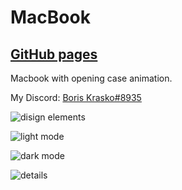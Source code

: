 # MacBook

## [GitHub pages](https://boriskrasko.github.io/macbook-dark-mode)

Macbook with opening case animation. 

My Discord:  [Boris Krasko#8935](https://discordapp.com/users/748253869389250560/)


![disign elements](https://boriskrasko.github.io/macbook-dark-mode/images/covers/macbook-case-elements.png)

![light mode](https://boriskrasko.github.io/macbook-dark-mode/images/covers/before-opening.png)

![dark mode](https://boriskrasko.github.io/macbook-dark-mode/images/covers/opening.png)

![details](https://boriskrasko.github.io/macbook-dark-mode/images/covers/some-details.png)
